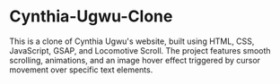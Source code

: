 # Cynthia-Ugwu-Clone
This is a clone of Cynthia Ugwu's website, built using HTML, CSS, JavaScript, GSAP, and Locomotive Scroll. The project features smooth scrolling, animations, and an image hover effect triggered by cursor movement over specific text elements.
